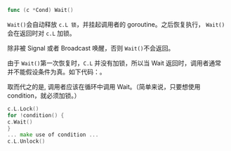 
```go
func (c *Cond) Wait() 
```

`Wait()`会自动释放 `c.L 锁`，并挂起调用者的 goroutine。之后恢复执行， `Wait()`会在返回时对 `c.L` 加锁。

除非被 Signal 或者 Broadcast 唤醒，否则 `Wait()`不会返回。

由于 `Wait()`第一次恢复时，`C.L` 并没有加锁，所以当 Wait 返回时，调用者通常 并不能假设条件为真。如下代码：。

取而代之的是, 调用者应该在循环中调用 Wait。（简单来说，只要想使用 condition，就必须加锁。）

```go
c.L.Lock() 
for !condition() {
c.Wait()
}
... make use of condition ... 
c.L.Unlock()
```